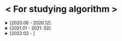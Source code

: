 # < For studying algorithm >

<details>
<summary> [2020.06 - 2020.12]</summary>
<div markdown="1">

## [2020. 06. 28]

Programmers Lv.2 위장

## [2020. 06. 29]

Programmers Lv.1 모의고사  
Programmers Lv.1 K번째수  
Programmers Lv.1 완주하지 못한 선수  
Programmers Lv.2 가장 큰 수  
Programmers Lv.2 전화번호 목록

## [2020. 06. 30]

Programmers Lv.2 소수 찾기  
Programmers Lv.2 타겟 넘버

## [2020. 07. 01]

Programmers Lv.1 체육복  
Programmers Lv.1 2016년  
Programmers Lv.1 같은 숫자는 싫어  
Programmers Lv.1 문자열 내 마음대로 정렬하기  
Programmers Lv.2 기능개발

## [2020. 07. 02]

SWEA Lv.1 (2046) 홀수만 더하기  
SWEA Lv.1 (2047) 신문 헤드라인  
SWEA Lv.1 (2050) 알파벳을 숫자로 변환  
SWEA Lv.1 (2056) 연월일 달력  
SWEA Lv.1 (2058) 자릿수 더하기  
SWEA Lv.1 (2063) 중간값 찾기  
SWEA Lv.1 (2068) 최대수 구하기  
SWEA Lv.1 (2070) 큰 놈, 작은 놈, 같은 놈  
SWEA Lv.1 (2071) 평균값 구하기  
SWEA Lv.1 (2072) 홀수만 더하기  
SWEA Lv.1 (2029) 몫과 나머지 출력하기  
SWEA Lv.1 (2043) 서랍의 비밀번호  
SWEA Lv.1 (2027) 대각선 출력하기  
SWEA Lv.1 (2025) N줄덧셈  
SWEA Lv.1 (1938) 아주 간단한 계산기  
SWEA Lv.1 (1933) 간단한 N 의 약수  
SWEA Lv.1 (1545) 거꾸로 출력해 보아요  
SWEA Lv.1 (2019) 더블더블  
SWEA Lv.1 (1936) 1대1 가위바위보  
SWEA Lv.2 (1859) 백만 장자 프로젝트  
SWEA Lv.2 (1926) 간단한 369게임  
SWEA Lv.2 (2007) 패턴 마디의 길이  
SWEA Lv.2 (2005) 파스칼의 삼각형  
SWEA Lv.2 (2001) 파리 퇴치  
SWEA Lv.2 (1989) 초심자의 회문 검사  
SWEA Lv.2 (1986) 지그재그 숫자

## [2020. 07. 03]

Programmers Lv.1 가운데 글자 가져오기

## [2020. 07. 04]

SWEA Lv.2 (1984) 중간 평균값 구하기  
SWEA Lv.2 (1983) 조교의 성적 매기기

## [2020. 07. 05]

SWEA Lv.2 (1976) 시각 덧셈  
SWEA Lv.2 (1974) 스도쿠 검증  
SWEA Lv.2 (1970) 쉬운 거스름돈  
SWEA Lv.2 (1966) 숫자를 정렬하자  
SWEA Lv.2 (1961) 숫자 배열 회전  
SWEA Lv.2 (1959) 두 개의 숫자열  
SWEA Lv.2 (1954) 달팽이 숫자

## [2020. 07. 06]

SWEA Lv.2 (1948) 날짜 계산기  
SWEA Lv.2 (1946) 간단한 압축 풀기  
SWEA Lv.2 (1945) 간단한 소인수분해  
SWEA Lv.2 (1204) 최빈수 구하기  
SWEA Lv.2 (1288) 새로운 불면증 치료법  
SWEA Lv.2 (1940) 가랏! RC카!

## [2020. 07. 07]

SWEA Lv.2 (1979) 어디에 단어가 들어갈 수 있을까  
SWEA Lv.2 (1928) Base64 Decoder  
SWEA Lv.2 (1285) 아름이의 돌 던지기  
SWEA Lv.2 (1284) 수도 요금 경쟁  
SWEA Lv.3 (1206) View

## [2020. 07. 08]

SWEA Lv.3 (2806) N-Queen  
SWEA Lv.3 (1208) Flatten  
SWEA Lv.3 (9940) 순열1  
SWEA Lv.3 (10059) 유효기간  
SWEA Lv.3 (10032) 과자 분배  
SWEA Lv.3 (9997) 미니멀리즘 시계

## [2020. 07. 10]

SWEA Lv.3 (9839) 최고의 쌍  
SWEA Lv.3 (9700) USB 꽂기의 미스터리  
SWEA Lv.3 (9778) 카드 게임  
SWEA Lv.3 (2805) 농작물 수확하기  
SWEA Lv.3 (1215) 회문1

## [2020. 07. 12]

SWEA Lv.3 (9317) 석찬이의 받아쓰기  
SWEA Lv.3 (9280) 진용이네 주차타워  
SWEA Lv.3 (8931) 제로

## [2020. 07. 13]

SWEA Lv.3 (8888) 시험  
SWEA Lv.3 (9229) 한빈이와 Spot Mart  
Programmers Lv.2 더 맵게  
Programmers Lv.2 124 나라의 숫자  
Programmers Lv.2 프린터

## [2020. 07. 14]

SWEA Lv.3 (8821) 적고 지우기  
SWEA Lv.3 (8840) 아바바바  
SWEA Lv.3 (8741) 두문자어  
SWEA Lv.3 (8658) Summation  
SWEA Lv.3 (8673) 코딩 토너먼트1

## [2020. 07. 15]

SWEA Lv.3 (8500) 극장 좌석  
SWEA Lv.3 (7728) 다양성 측정

## [2020. 07. 16]

SWEA Lv.3 (8457) 알 덴테 스파게티  
SWEA Lv.3 (8338) 계산기  
SWEA Lv.3 (8104) 조 만들기  
SWEA Lv.3 (8016) 홀수 피라미드

## [2020. 07. 17]

SWEA Lv.3 (7985) Rooted Binary Tree 재구성  
SWEA Lv.3 (1209) Sum  
SWEA Lv.3 (2817) 부분 수열의 합

## [2020. 07. 19]

SWEA Lv.3 (7732) 시간 개념  
SWEA Lv.4 (9088) 다이아몬드

## [2020. 07. 21]

BOJ (2869) 달팽이는 올라가고 싶다  
BOJ (9498) 시험 성적  
BOJ (1260) DFS와 BFS  
BOJ (2178) 미로 탐색  
BOJ (1463) 1로 만들기  
BOJ (10871) X보다 작은 수  
BOJ (1260) 나는야 포켓몬 마스터 이다솜

## [2020. 07.22]

BOJ (2577) 숫자의 개수  
BOJ (2839) 설탕 배달  
BOJ (1924) 2007년  
BOJ (2884) 알람 시계  
BOJ (10039) 평균 점수  
BOJ (2667) 단지번호붙이기

## [2020. 07. 23]

BOJ (1197) 최소 스패닝 트리  
BOJ (2606) 바이러스  
BOJ (1920) 수 찾기  
BOJ (2750) 수 정렬하기  
BOJ (2751) 수 정렬하기 2  
BOJ (10989) 수 정렬하기 3

## [2020. 07. 27]

SWEA Lv.3 (1289) 원재의 메모리 복구하기

## [2020. 07. 28]

SWEA Lv.3 (10200) 구독자 전쟁  
SWEA Lv.4 (1210) Ladder1

## [2020. 07. 30]

SWEA Lv.3 (1873) 상호의 배틀필드  
SWEA Lv.3 (1225) 암호생성기  
SWEA Lv.4 (1218) 괄호 짝짓기  
BOJ (2493) 탑  
BOJ (1107) 리모컨  
BOJ (1759) 암호 만들기  
BOJ (1697) 숨바꼭질  
BOJ (11053) 가장 긴 증가하는 부분 수열  
BOJ (12015) 가장 긴 증가하는 부분 수열 2

## [2020. 07. 31]

SWEA Lv.4 (1861) 정사각형 방  
SWEA Lv.4 (1223) 계산기2  
BOJ (11047) 동전 0  
BOJ (7576) 토마토  
BOJ (1647) 도시 분할 계획

## [2020. 08. 02]

BOJ (3190) 뱀  
BOJ (2251) 물통  
BOJ (1956) 운동  
BOJ (9663) N-Queen  
BOJ (1922) 네트워크 연결

## [2020. 08. 03]

BOJ (1987) 알파벳  
BOJ (2565) 전깃줄  
BOJ (1406) 에디터

## [2020. 08. 04]

SWEA Lv.4 (1238) Contact  
SWEA Lv.4 (3289) 서로소 집합  
JUNGOL (1863) 종교  
BOJ (2800) 괄호 제거  
BOJ (14888) 연산자 끼워넣기  
BOJ (13458) 시험 감독  
BOJ (1929) 소수 구하기

## [2020. 08. 05]

BOJ (16234) 인구 이동  
BOJ (16637) 괄호 추가하기  
BOJ (17070) 파이프 옮기기 1  
BOJ (4963) 섬의 개수  
BOJ (11404) 플로이드  
BOJ (1965) 상자넣기

## [2020. 08. 06]

BOJ (9205) 맥주 마시면서 걸어가기  
BOJ (5567) 결혼식  
BOJ (2961) 도영이가 만든 맛있는 음식  
BOJ (1931) 회의실배정  
BOJ (11559) Puyo Puyo  
BOJ (15686) 치킨 배달

## [2020. 08. 07]

SWEA Lv.4 (2819) 격자판의 숫자 이어 붙이기  
BOJ (14891) 톱니바퀴  
BOJ (17135) 캐슬 디펜스  
BOJ (1946) 신입 사원  
BOJ (2573) 빙산  
BOJ (10171) 고양이  
BOJ (10172) 개  
BOJ (1976) 여행 가자  
BOJ (5177) 출력 형식이 잘못되었습니다

## [2020. 08. 09]

BOJ (9251) LCS  
BOJ (12738) 가장 긴 증가하는 부분 수열 3  
BOJ (6603) 로또  
BOJ (14501) 퇴사
BOJ (2468) 안전 영역  
BOJ (1456) 거의 소수  
BOJ (15649) N과 M (1)  
BOJ (15650) N과 M (2)

## [2020. 08. 10]

BOJ (1261) 알고스팟  
BOJ (1012) 유기농 배추  
BOJ (11724) 연결 요소의 개수  
BOJ (15651) N과 M (3)  
BOJ (15652) N과 M (4)

## [2020. 08. 11]

BOJ (1149) RGB거리  
BOJ (1932) 정수 삼각형  
BOJ (2293) 동전1

## [2020. 08. 12]

BOJ (1717) 집합의 표현

## [2020. 08. 14]

BOJ (9935) 문자열 폭발

## [2020. 08. 15]

BOJ (17281) ⚾

## [2020 .08. 16]

BOJ (15683) 감시  
BOJ (14499) 주사위 굴리기  
BOJ (2661) 좋은수열  
BOJ (9207) 페그 솔리테어  
BOJ (2458) 키 순서

## [2020. 08. 17]

BOJ (2805) 나무 자르기  
BOJ (6236) 용돈 관리

## [2020. 08. 18]

BOJ (10867) 중복 빼고 정렬하기

## [2020. 08. 19]

BOJ (6118) 숨바꼭질  
BOJ (1504) 특정한 최단 경로  
BOJ (1753) 최단경로  
BOJ (1507) 궁금한 민호  
BOJ (2110) 공유기 설치  
BOJ (1654) 랜선 자르기

## [2020. 08. 20]

BOJ (1010) 다리 놓기

## [2020. 08. 21]

BOJ (5052) 전화번호 목록

## [2020. 08. 24]

BOJ (1026) 보물

## [2020. 08. 25]

BOJ (1074) Z  
BOJ (1992) 쿼드트리  
BOJ (14889) 스타트와 링크  
BOJ (16985) Maaaaaaaaaze  
BOJ (1600) 말이 되고픈 원숭이  
BOJ (2206) 벽 부수고 이동하기  
BOJ (1662) 압축

## [2020. 08. 26]

BOJ (2636) 치즈  
BOJ (17406) 배열 돌리기 4  
BOJ (1043) 거짓말  
BOJ (17140) 이차원 배열과 연산  
BOJ (10216) Count Circle Groups

## [2020. 08. 27]

JUNGOL (1733) 오목  
SWEA Lv.5 (1247) 최적 경로  
BOJ (3109) 빵집

## [2020. 08. 28]

SWEA Lv.4 (3234) 준환이의 양팔저울  
SWEA (4012) 요리사  
BOJ (14502) 연구소  
BOJ (2003) 수들의 합 2
BOJ (2531) 회전 초밥  
BOJ (15961) 회전 초밥

## [2020. 08. 29]

BOJ (15927) 회문은 회문아니야!!  
BOJ (1937) 욕심쟁이 판다

## [2020. 08. 30]

BOJ (17142) 연구소 3  
BOJ (15565) 귀여운 라이언  
BOJ (1490) 주몽  
BOJ (2018) 수들의 합 5

## [2020. 09. 01]

BOJ (1916) 최소비용 구하기  
BOJ (1806) 부분합  
BOJ (17136) 색종이 붙이기  
BOJ (17471) 게리맨더링

## [2020. 09. 02]

BOJ (15684) 사다리 조작  
BOJ (17144) 미세먼지 안녕!

## [2020. 09. 03]

SWEA (1251) 하나로  
SWEA (1767) 프로세서 연결하기  
JUNGOL (1681) 해밀턴 순환회로  
BOJ (7569) 토마토  
BOJ (2098) 외판원 순회

## [2020. 09. 04]

BOJ (16236) 아기 상어  
BOJ (18513) 샘터  
BOJ (17472) 다리 만들기 2

## [2020. 09. 05]

Programmers Lv.2 괄호 변환  
Programmers Lv.2 캐시  
Programmers Lv.2 문자열 압축

## [2020. 09.10]

Programmers Lv.2 오픈채팅방  
Programmers Lv.3 자물쇠와 열쇠  
Programmers Lv.3 기둥과 보 설치

## [2020. 09. 15]

BOJ (19698) 헛간 청약

## [2020. 09. 17]

BOJ (12101) 1, 2, 3 더하기 2

## [2020. 09. 18]

BOJ (2309) 일곱 난쟁이

## [2020. 09. 20]

BOJ (2605) 줄 세우기  
BOJ (2578) 빙고

## [2020. 09. 21]

BOJ (2563) 색종이

## [2020. 09. 23]

BOJ (12100) 2048 (Easy)  
BOJ (14503) 로봇 청소기  
BOJ (17069) 파이프 옮기기 2  
SWEA Lv.4 (4613) 러시아 국기 같은 깃발  
SWEA Lv.4 (7393) 대규의 팬덤활동

## [2020. 09. 24]

SWEA Lv.3 (3307) 최장 증가 부분 수열

## [2020. 09. 26]

BOJ (10163) 색종이  
BOJ (12865) 평범한 배낭  
BOJ (13300) 방 배정  
BOJ (14890) 경사로

## [2020. 09. 28]

BOJ (10174) 팰린드롬

## [2020. 09. 29]

BOJ (2589) 보물섬  
BOJ (2292) 벌집

## [2020. 09. 30]

BOJ (14500) 테트로미노  
BOJ (11024) 더하기 4

## [2020. 10. 01]

BOJ (16235) 나무 재테크  
BOJ (17779) 게리맨더링 2

## [2020. 10. 03]

BOJ (10409) 서버

## [2020. 10. 04]

BOJ (2234) 성곽  
BOJ (15969) 행복

## [2020. 10. 05]

BOJ (1009) 분산처리

## [2020. 10. 06]

BOJ (10988) 팰린드롬인지 확인하기

## [2020. 10. 07]

BOJ (2738) 행렬 덧셈

## [2020. 10. 09]

BOJ (11944) NN  
Programmers Lv.1 소수 찾기  
Programmers Lv.1 크레인 인형뽑기 게임

## [2020. 10. 10]

BOJ (2638) 치즈

## [2020. 10. 15]

BOJ (2304) 창고 다각형  
BOJ (17822) 원판 돌리기

## [2020. 10.17]

BOJ (17143) 낚시왕  
BOJ (19238) 스타트 택시  
BOJ (19237) 어른 상어

## [2020. 10. 19]

BOJ (2145) 숫자 놀이

## [2020. 10. 20]

BOJ (1963) 소수 경로  
BOJ (3273) 두 수의 합  
BOJ (2751) 수 정렬하기 2

## [2020. 10. 22]

BOJ (10159) 저울

## [2020. 10. 23]

BOJ (1967) 트리의 지름

## [2020. 10. 24]

BOJ (4485) 녹색 옷 입은 애가 젤다지?

## [2020. 10. 25]

BOJ (5430) AC

## [2020. 10. 26]

BOJ (1158) 요세푸스 문제

## [2020. 10. 27]

BOJ (17413) 단어 뒤집기 2

## [2020. 10. 28]

SWEA (4014) 활주로 건설

## [2020. 10. 29]

SWEA (1249) 보급로  
SWEA Lv.4 (6109) 추억의 2048게임

## [2020. 11. 01]

SWEA (1952) 수영장

## [2020. 11. 02]

BOJ (1764) 듣보잡

## [2020. 11. 03]

SWEA (5656) 벽돌 깨기

## [2020. 11. 04]

BOJ (2239) 스도쿠  
BOJ (2580) 스도쿠

## [2020. 11. 06]

SWEA (2105) 디저트카페  
BOJ (15685) 드래곤 커브

## [2020. 11. 07]

BOJ (3040) 백설 공주와 일곱 난쟁이

## [2020. 11. 08]

BOJ (2748) 피보나치 수 2

## [2020. 11. 11]

BOJ (11648) 지속

## [2020. 11. 13]

BOJ (7600) 문자가 몇갤까

## [2020. 11. 14]

BOJ (4597) 패리티

## [2020. 11. 15]

BOJ (9375) 패션왕 신해빈

## [2020. 11. 17]

BOJ (11966) 2의 제곱인가?

## [2020. 11. 18]

BOJ (10822) 더하기

## [2020. 11. 19]

BOJ (10102) 개표

## [2020. 11. 20]

BOJ (2042) 구간 합 구하기

## [2020. 11. 21]

BOJ (10868) 최솟값  
BOJ (9325) 얼마?

## [2020. 11. 22]

BOJ (10865) 친구 친구

## [2020. 11. 23]

BOJ (14909) 양수 개수 세기

## [2020. 11. 24]

BOJ (2268) 수들의 합

## [2020. 11. 25]

BOJ (12837) 가계부 (Hard)

## [2020. 11. 26]

BOJ (15736) 청기 백기

## [2020. 11. 27]

BOJ (16499) 동일한 단어 그룹화하기

## [2020. 11. 28]

BOJ (10810) 공 넣기

## [2020. 11. 29]

BOJ (16479) 컵라면 측정하기

## [2020. 11. 30]

BOJ (1062) 가르침

## [2020. 12. 01]

BOJ (10773) 제로  
BOJ (6198) 옥상 정원 꾸미기  
BOJ (2357) 최솟값과 최댓값

## [2020. 12. 02]

BOJ (11505) 구간 곱 구하기

## [2020. 12. 03]

BOJ (14726) 신용카드 판별

## [2020. 12. 04]

BOJ (1926) 그림

## [2020. 12. 06]

BOJ (4889) 안정적인 문자열

## [2020. 12. 07]

BOJ (9012) 괄호

## [2020. 12. 08]

BOJ (11726) 2×n 타일링

## [2020. 12. 09]

BOJ (11727) 2×n 타일링 2

## [2020. 12. 10]

BOJ (14716) 현수막

## [2020. 12. 11]

BOJ (1978) 소수 찾기

## [2020. 12. 12]

BOJ (11399) ATM

## [2020. 12.14]

BOJ (2941) 크로아티아 알파벳

## [2020. 12. 16]

BOJ (17478) 재귀함수가 뭔가요?

## [2020. 12. 17]

BOJ (1966) 프린터 큐
BOJ (18353) 병사 배치하기

## [2020. 12. 18]

BOJ (19952) 인성 문제 있어??
BOJ (2675) 문자열 반복

## [2020. 12. 19]

BOJ (7562) 나이트의 이동

## [2020. 12. 20]

BOJ (9095) 1, 2, 3 더하기
BOJ (2579) 계단 오르기

## [2020. 12. 21]

BOJ (2669) 직사각형 네개의 합집합의 면적 구하기
BOJ (8979) 올림픽
BOJ (2511) 카드놀이

## [2020. 12. 22]

BOJ (2437) 저울

## [2020. 12. 24]

BOJ (2622) 삼각형만들기

## [2020. 12. 26]

BOJ (10162) 전자레인지

## [2020. 12. 27]

BOJ (15654) N과 M (5)

## [2020. 12. 29]

BOJ (11286) 절댓값 힙

</div>
</details>

<details>
<summary>[2021.01 - 2021. 02]</summary>
<div markdown="1">

## [2021. 01. 05]

BOJ (1157) 단어 공부

## [2021. 01. 06]

BOJ (2902) KMP는 왜 KMP일까?

## [2021. 01. 10]

BOJ (17952) 과제는 끝나지 않아!

## [2020. 01. 12]

BOJ (14496) 그대, 그머가 되어

## [2020. 01. 30]

BOJ (10546) 배부른 마라토너

</div>
</details>

<details>
<summary>[2022.02 - ]</summary>
<div markdown="1">

## [2022. 02. 01]

LeetCode (121) Best Time to Buy and Sell Stock
LeetCode (2) Add Two Numbers

</div>
</details>

